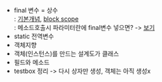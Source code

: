 - final 변수 = 상수  
	\: [기본개념](../0527/StaticVariableAndConst.java), [block scope](../0527/StaticVariableAndConst2.java)  
	\: 메소드호출시 파라미터란에 final변수 넣으면? -> [보기](../0527/StaticVariableAndConst3.java)  - static 전역변수- 객체지향
 - 객체(인스턴스)를 만드는 설계도가 클래스  - 필드와 메소드
 - testbox 정리 -> 다시 상자만 생성, 객체는 아직 생성x
